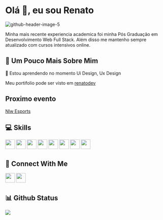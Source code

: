 # Olá 👋, eu sou Renato

<img src="https://i.ibb.co/3p5LGBz/github-header-image-5.png" alt="github-header-image-5" border="0">


Minha mais recente experiencia academica foi minha Pós Graduação em Desenvolvimento Web Full Stack. Além disso me mantenho sempre atualizado com cursos intensivos online.

## 💫 Um Pouco Mais Sobre Mim
<p>🌱 Estou aprendendo no momento Ui Design, Ux Design</p>
<p>Meu portifolio pode ser visto em <a href="https://mycvportifolio.vercel.app" target="_blank">renatodev</a></p>

## Proximo evento
<p><a href="https://nlw.rocketseat.com.br/invite/renato-10692">Nlw Esports</a></p>


## 💻 Skills
<p>
<img src="https://img.shields.io/badge/javascript-%23323330.svg?style=for-the-badge&logo=javascript&logoColor=%23F7DF1E" style="margin-bottom: 4px;" height="30px">
<img src="https://img.shields.io/badge/typescript-%23007ACC.svg?style=for-the-badge&logo=typescript&logoColor=white" style="margin-bottom: 4px;" height="30px">
<img src="https://img.shields.io/badge/html5-%23E34F26.svg?style=for-the-badge&logo=html5&logoColor=white" style="margin-bottom: 4px;" height="30px">
<img src="https://img.shields.io/badge/css3-%231572B6.svg?style=for-the-badge&logo=css3&logoColor=white" style="margin-bottom: 4px;" height="30px">
<img src="https://img.shields.io/badge/react-%2320232a.svg?style=for-the-badge&logo=react&logoColor=%2361DAFB" style="margin-bottom: 4px;" height="30px">
<img src="https://img.shields.io/badge/tailwindcss-%2338B2AC.svg?style=for-the-badge&logo=tailwind-css&logoColor=white" style="margin-bottom: 4px;" height="30px">
<img src="https://img.shields.io/badge/node.js-6DA55F?style=for-the-badge&logo=node.js&logoColor=white" style="margin-bottom: 4px;" height="30px">
<img src="https://img.shields.io/badge/express.js-%23404d59.svg?style=for-the-badge&logo=express&logoColor=%2361DAFB" style="margin-bottom: 4px;" height="30px">
</p>

## 👥 Connect With Me
<p>
<a href="https://linkedin.com/in/renato-l%C3%BAcio-mendon%C3%A7a-82685339/"><img src="https://img.shields.io/badge/linkedin-%230077B5.svg?style=for-the-badge&logo=linkedin&logoColor=white" style="margin-bottom: 4px;" height="30px" target="_blank"></a>
<a href="https://www.instagram.com/renatobh83"><img src="https://img.shields.io/badge/Instagram-%23E4405F.svg?style=for-the-badge&logo=Instagram&logoColor=white" style="margin-bottom: 4px;" height="30px" target="_blank"></a>
</p>


## 📊 Github Status
<p><img src="https://github-readme-stats.vercel.app/api/top-langs/?username=renatobh83&layout=compact"><p>
